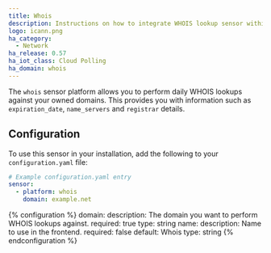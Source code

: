 ```yaml
---
title: Whois
description: Instructions on how to integrate WHOIS lookup sensor within Home Assistant.
logo: icann.png
ha_category:
  - Network
ha_release: 0.57
ha_iot_class: Cloud Polling
ha_domain: whois
---
```


The `whois` sensor platform allows you to perform daily WHOIS lookups against your owned domains. This provides you with information such as `expiration_date`, `name_servers` and `registrar` details.

## Configuration

To use this sensor in your installation, add the following to your `configuration.yaml` file:

```yaml
# Example configuration.yaml entry
sensor:
  - platform: whois
    domain: example.net
```

{% configuration %}
  domain:
    description: The domain you want to perform WHOIS lookups against.
    required: true
    type: string
  name:
    description: Name to use in the frontend.
    required: false
    default: Whois
    type: string
{% endconfiguration %}
